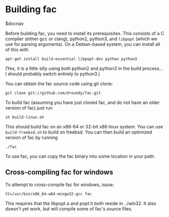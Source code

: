 # Building fac

$docnav

Before building fac, you need to install its prerequisites.  This
consists of a C compiler (either gcc or clang), python2, python3, and
`libpopt` (which we use for parsing arguments).  On a Debian-based
system, you can install all of this with

    apt-get install build-essential libpopt-dev python python3

(Yes, it is a little silly using both python2 and python3 in the build
process... I should probably switch entirely to python3.)

You can obtain the fac source code using git clone:

    git clone git://github.com/droundy/fac.git

To build fac (assuming you have just cloned fac, and do not have an
older version of fac) just run

    sh build-linux.sh

This should build fac on an x86-64 or 32-bit x86 linux system.  You
can use `build-freebsd.sh` to build on freebsd.  You can then build an
optimized version of fac by running

    ./fac

To use fac, you can copy the fac binary into some location in your
path.

## Cross-compiling fac for windows

To attempt to cross-compile fac for windows, issue:

    CC=/usr/bin/x86_64-w64-mingw32-gcc fac

This requires that the libpopt.a and popt.h both reside in ../win32.
It also doesn't yet work, but will compile some of fac's source files.

